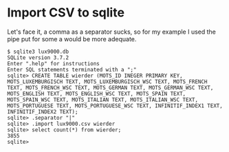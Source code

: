 # Import CSV to sqlite

Let's face it, a comma as a separator sucks, so for my example I used the pipe put for some a <TAB> would be more adequate.

```
$ sqlite3 lux9000.db
SQLite version 3.7.2
Enter ".help" for instructions
Enter SQL statements terminated with a ";"
sqlite> CREATE TABLE wierder (MOTS_ID INEGER PRIMARY KEY, MOTS_LUXEMBURGISCH TEXT, MOTS_LUXEMBURGISCH_WSC TEXT, MOTS_FRENCH TEXT, MOTS_FRENCH_WSC TEXT, MOTS_GERMAN TEXT, MOTS_GERMAN_WSC TEXT, MOTS_ENGLISH TEXT, MOTS_ENGLISH_WSC TEXT, MOTS_SPAIN TEXT, MOTS_SPAIN_WSC TEXT, MOTS_ITALIAN TEXT, MOTS_ITALIAN_WSC TEXT, MOTS_PORTUGUESE TEXT, MOTS_PORTUGUESE_WSC TEXT, INFINITIF_INDEX1 TEXT, INFINITIF_INDEX2 TEXT);
sqlite> .separator "|"
sqlite> .import lux9000.csv wierder
sqlite> select count(*) from wierder;
3855
sqlite> 
```